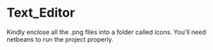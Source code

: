# Text_Editor
Kindly enclose all the .png files into a folder called icons.
You'll need netbeans to run the project properly.
